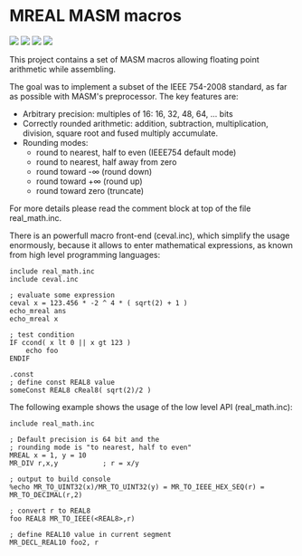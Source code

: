 # MREAL MASM macros

[![](https://img.shields.io/badge/Assembler-MASM%206.14-brightgreen.svg?style=flat-square&logo=visual-studio-code&logoColor=white&colorB=5E0000)](http://www.masm32.com/download.htm) 
[![](https://img.shields.io/badge/Assembler-UASM%20v2.56-green.svg?style=flat-square&logo=visual-studio-code&logoColor=white&colorB=1CC887)](http://www.terraspace.co.uk/uasm.html) 
[![](https://img.shields.io/badge/Assembler-JWASM%20v2.16-green.svg?style=flat-square&logo=visual-studio-code&logoColor=white&colorB=C9931E)](https://github.com/Baron-von-Riedesel/JWasm) 
[![](https://img.shields.io/badge/Assembler-ML64-blue.svg?style=flat-square&logo=visual-studio-code&logoColor=white&colorB=000093)](https://learn.microsoft.com/en-us/cpp/assembler/masm/masm-for-x64-ml64-exe) 

This project contains a set of MASM macros allowing floating point arithmetic while assembling.

The goal was to implement a subset of the IEEE 754-2008 standard, as far as possible with MASM's preprocessor.
The key features are:

* Arbitrary precision: multiples of 16: 16, 32, 48, 64, ... bits
* Correctly rounded arithmetic: addition, subtraction, multiplication, division, square root and fused multiply accumulate.
* Rounding modes:
    * round to nearest, half to even (IEEE754 default mode)
    * round to nearest, half away from zero
    * round toward -∞ (round down)
    * round toward +∞ (round up)
    * round toward zero (truncate)

For more details please read the comment block at top of the file real_math.inc.

There is an powerfull macro front-end (ceval.inc), which simplify the usage enormously, because it allows to enter mathematical expressions, as known from high level programming languages:

```
include real_math.inc
include ceval.inc

; evaluate some expression
ceval x = 123.456 * -2 ^ 4 * ( sqrt(2) + 1 )
echo_mreal ans
echo_mreal x

; test condition
IF ccond( x lt 0 || x gt 123 )
	echo foo
ENDIF

.const
; define const REAL8 value
someConst REAL8 cReal8( sqrt(2)/2 )
```

The following example shows the usage of the low level API (real_math.inc):
```
include real_math.inc

; Default precision is 64 bit and the
; rounding mode is "to nearest, half to even"
MREAL x = 1, y = 10
MR_DIV r,x,y           ; r = x/y

; output to build console
%echo MR_TO_UINT32(x)/MR_TO_UINT32(y) = MR_TO_IEEE_HEX_SEQ(r) = MR_TO_DECIMAL(r,2)

; convert r to REAL8
foo REAL8 MR_TO_IEEE(<REAL8>,r)

; define REAL10 value in current segment
MR_DECL_REAL10 foo2, r
```
